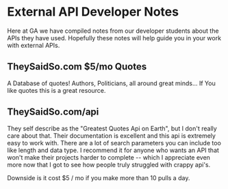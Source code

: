 # External API Developer Notes

Here at GA we have compiled notes from our developer students about the APIs they have used.  Hopefully these notes will help guide you in your work with external APIs.

## TheySaidSo.com  $5/mo  Quotes

A Database of quotes! Authors, Politicians, all around great minds...  If You like quotes this is a great resource.



## TheySaidSo.com/api

They self describe as the "Greatest Quotes Api on Earth", but I don't really care about that. Their documentation is excellent and this api is extremely easy to work with.  There are a lot of search parameters you can include too like length and data type.
	I recommend it for anyone who wants an API that won't make their projects harder to complete -- which I appreciate even more now that I got to see how people truly struggled with crappy api's.

Downside is it cost $5 / mo if you make more than 10 pulls a day.


